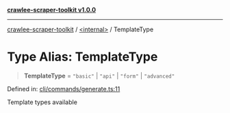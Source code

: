 [**crawlee-scraper-toolkit v1.0.0**](../../README.md)

***

[crawlee-scraper-toolkit](../../globals.md) / [\<internal\>](../README.md) / TemplateType

# Type Alias: TemplateType

> **TemplateType** = `"basic"` \| `"api"` \| `"form"` \| `"advanced"`

Defined in: [cli/commands/generate.ts:11](https://github.com/devalexanderdaza/crawlee-scraper-toolkit/blob/main/src/cli/commands/generate.ts#L11)

Template types available
